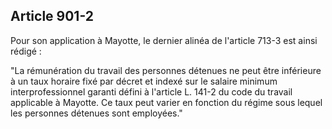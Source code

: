 Article 901-2
----
Pour son application à Mayotte, le dernier alinéa de l'article 713-3 est ainsi
rédigé :

"La rémunération du travail des personnes détenues ne peut être inférieure à un
taux horaire fixé par décret et indexé sur le salaire minimum interprofessionnel
garanti défini à l'article L. 141-2 du code du travail applicable à Mayotte. Ce
taux peut varier en fonction du régime sous lequel les personnes détenues sont
employées."
